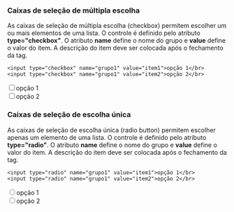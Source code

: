 <h3>Caixas de seleção de múltipla escolha</h3>
As caixas de seleção de múltipla escolha (checkbox) permitem escolher um ou mais elementos de uma lista. O controle é definido 
pelo atributo <b>type="checkbox"</b>. O atributo <b>name</b> define o nome do grupo e <b>value</b> define o valor do item.
A descrição do item deve ser colocada após o fechamento da tag.

	<input type="checkbox" name="grupo1" value="item1">opção 1</br>
	<input type="checkbox" name="grupo1" value="item2">opção 2</br>
	
<input type="checkbox" name="grupo1" value="item1">opção 1</br>
<input type="checkbox" name="grupo1" value="item2">opção 2</br>

<h3>Caixas de seleção de escolha única </h3>
As caixas de seleção de escolha única (radio button) permitem escolher apenas um elemento de uma lista. O controle é definido 
pelo atributo <b>type="radio"</b>. O atributo <b>name</b> define o nome do grupo e <b>value</b> define o valor do item.
A descrição do item deve ser colocada após o fechamento da tag.

	<input type="radio" name="grupo1" value="item1">opção 1</br>
	<input type="radio" name="grupo1" value="item2">opção 2</br>
	
<input type="radio" name="grupo1" value="item1">opção 1</br>
<input type="radio" name="grupo1" value="item2">opção 2</br>
